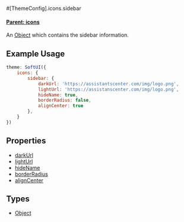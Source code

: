 # 
#[ThemeConfig].icons.sidebar
#### **[Parent: icons](/docs/icons/)**
An [Object](https://developer.mozilla.org/en-US/docs/Web/JavaScript/Reference/Global_Objects/Object) which contains the sidebar information.

## Example Usage
```js
theme: SoftUI({
    icons: {
        sidebar: {
            darkUrl: 'https://assistantscenter.com/img/logo.png',
            lightUrl: 'https://assistanscenter.com/img/logo.png',
            hideName: true,
            borderRadius: false,
            alignCenter: true
        },
    }
})
```

## Properties
* [darkUrl](/docs/icons/sidebar/darkUrl)
* [lightUrl](/docs/icons/sidebar/lightUrl)
* [hideName](/docs/icons/sidebar/hideName)
* [borderRadius](/docs/icons/sidebar/borderRadius)
* [alignCenter](/docs/icons/sidebar/alignCenter)

## Types
- [Object](https://developer.mozilla.org/en-US/docs/Web/JavaScript/Reference/Global_Objects/Object)